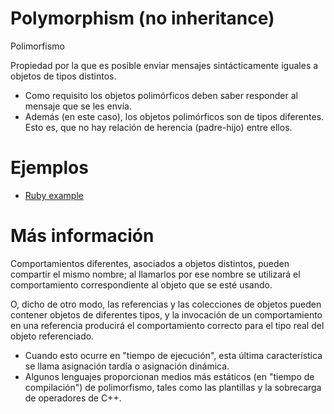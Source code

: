 
# Polymorphism (no inheritance)

Polimorfismo

Propiedad por la que es posible enviar mensajes sintácticamente iguales a objetos de tipos distintos.
* Como requisito los objetos polimórficos deben saber responder al mensaje que se les envía.
* Además (en este caso), los objetos polimórficos son de tipos diferentes. Esto es, que no hay relación de herencia (padre-hijo) entre ellos.

# Ejemplos

* [Ruby example](example_ruby.rb)

# Más información

Comportamientos diferentes, asociados a objetos distintos, pueden compartir el mismo nombre; al llamarlos por ese nombre se utilizará el comportamiento correspondiente al objeto que se esté usando.

O, dicho de otro modo, las referencias y las colecciones de objetos pueden contener objetos de diferentes tipos, y la invocación de un comportamiento en una referencia producirá el comportamiento correcto para el tipo real del objeto referenciado.
* Cuando esto ocurre en "tiempo de ejecución", esta última característica se llama asignación tardía o asignación dinámica.
* Algunos lenguajes proporcionan medios más estáticos (en "tiempo de compilación") de polimorfismo, tales como las plantillas y la sobrecarga de operadores de C++.
